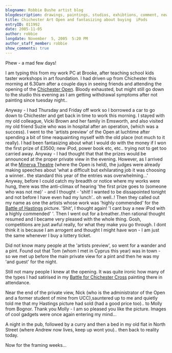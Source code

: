 ```yaml
---
blogname: Robbie Bushe artist blog
blogdescription: drawings, paintings, studios, exhibtions, comment, news as they happen to Robbie Bushe
title: Chichester Art Open and fantasizing about buying  iPods
entryID: 011992
date: 2005-11-05
author: robbie
longdate: November  5, 2005  5:20 PM
author_staff_member: robbie
show_comments: true
---
```


<p>Phew - a mad few days!</p>

<p>I am typing this from my work PC at Brooke, after teaching school kids taster workshops in art foundation. I had driven up from Chichester this morning at 6.30am after a couple days in seeing friends and attending the opening of the <a href="http://www.chichesteropenart.co.uk/">Chichester Open</a>. Bloody exhausted, but might still go down to the studio this evening as I am getting withdrawal symptoms after not painting since tuesday night..</p>

<p>Anyway - I had Thursday and Friday off work so I borrowed a car to go down to Chichester and get back in time to work this morning. I stayed with my old colleague, Vicki Brown and her family in Emsworth, and also visited my old friend Suzie who was in hospital after an operation, (which was a success).  I went to the 'artists preview' of the Open at luchtime after spending a bit of time reaquainting myself with the old place (not much to it really). I had been fantasizing about what I would do with the money if I won the first prize of £3500; new iPod, power book etc, etc.. trying not to get too carried away. Anyway - I had thought that that the prizes would be announced at the proper private view in the evening. However, as I arrived at the <a href="http://www.cft.org.uk/">Minerva Theatre</a> (where the Open is held), the judges were already making speeches about 'what a difficult but exhilarating job it was choosing a winner.. the standard this year of the entries was overwhelming...' Anyway, before I could catch my breadth or notice where my works were hung, there was tthe anti-climax of hearing 'the first prize goes to (someone who was not me)' - and I thought - 'shit! I wanted to be dissapointed tonight and not before I have even had my lunch'.. oh well..! Then they called out my name as one the artists whose work was 'highly commended' for the <a href="http://www.asrs94.dsl.pipex.com/2004Hastings3/images/hastingsgarden.jpg" title="Gardens">Battle of Hastings</a>  picture. 'Shit', I thought again! 'I cant buy a new iPod with a highly commended' '. Then I went out for a breather..then rational thought resumed and I became very pleased with the whole thing. Gosh, competitions are just awful really, for what they make you go through. I dont think it is because I am arrogent and thought I might have won - I am just the same whenever I buy a lottery ticket.</p>

<p>Did not know many people at the 'artists preview', so went for a wander and a pint. Found out that Tom (whom I met in Cyprus this year) was in town - so we met up before the main private view for a pint and then he was my 'and guest'  for the night.</p>

<p>Still not many people I knew at the opening. It was quite ironic how many of the types  I had satirised in my  <a href="http://www.asrs94.dsl.pipex.com/2004Hastings2/images/Battle.jpg">Battle for Chichester Cross</a> painting there in attendance. </p>

<p>Near the end of the private view, Nick (who is the administrator of the  Open and a former student of mine from <span class="caps">UCC</span>),sauntered up to me and quietly told me that my Hastings picture had sold (had a good price too).. to Molly from Bognor. Thank you Molly - I am so pleased you like the picture. Images of cool gadgets were once again entering my mind...</p>

<p>A night in the pub, followed by a curry and then a bed in my old flat in North Street (where Andrew now lives, keep up wont you).. then back to reality today.</p>

<p>Now for the framing weeks...</p>


